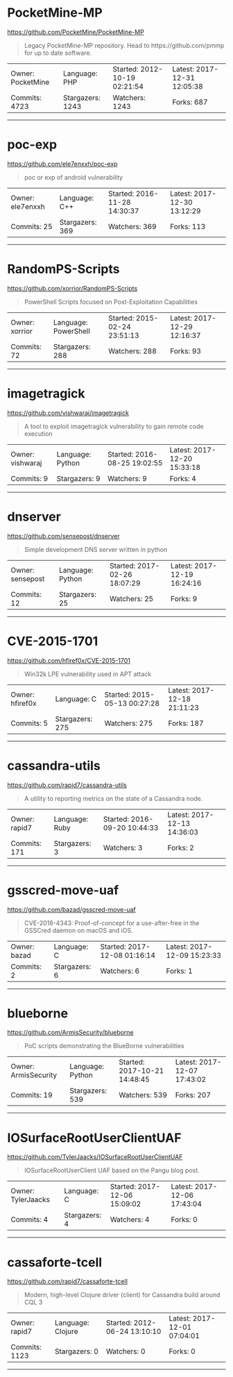 # PocketMine-MP

https://github.com/PocketMine/PocketMine-MP
<blockquote>
Legacy PocketMine-MP repository. Head to https://github.com/pmmp for up to date software.
</blockquote>

<table>
<tr><td>Owner: PocketMine</td>
    <td>Language: PHP</td>
    <td>Started: 2012-10-19 02:21:54</td>
    <td>Latest: 2017-12-31 12:05:38</td></tr>
<tr><td>Commits: 4723</td>
    <td>Stargazers: 1243</td>
    <td>Watchers: 1243</td>
    <td>Forks: 687</td></tr>
</table>

---

# poc-exp

https://github.com/ele7enxxh/poc-exp
<blockquote>
poc or exp of android vulnerability
</blockquote>

<table>
<tr><td>Owner: ele7enxxh</td>
    <td>Language: C++</td>
    <td>Started: 2016-11-28 14:30:37</td>
    <td>Latest: 2017-12-30 13:12:29</td></tr>
<tr><td>Commits: 25</td>
    <td>Stargazers: 369</td>
    <td>Watchers: 369</td>
    <td>Forks: 113</td></tr>
</table>

---

# RandomPS-Scripts

https://github.com/xorrior/RandomPS-Scripts
<blockquote>
PowerShell Scripts focused on Post-Exploitation Capabilities
</blockquote>

<table>
<tr><td>Owner: xorrior</td>
    <td>Language: PowerShell</td>
    <td>Started: 2015-02-24 23:51:13</td>
    <td>Latest: 2017-12-29 12:16:37</td></tr>
<tr><td>Commits: 72</td>
    <td>Stargazers: 288</td>
    <td>Watchers: 288</td>
    <td>Forks: 93</td></tr>
</table>

---

# imagetragick

https://github.com/vishwaraj/imagetragick
<blockquote>
A tool to exploit imagetragick vulnerability to gain remote code execution 
</blockquote>

<table>
<tr><td>Owner: vishwaraj</td>
    <td>Language: Python</td>
    <td>Started: 2016-08-25 19:02:55</td>
    <td>Latest: 2017-12-20 15:33:18</td></tr>
<tr><td>Commits: 9</td>
    <td>Stargazers: 9</td>
    <td>Watchers: 9</td>
    <td>Forks: 4</td></tr>
</table>

---

# dnserver

https://github.com/sensepost/dnserver
<blockquote>
Simple development DNS server written in python
</blockquote>

<table>
<tr><td>Owner: sensepost</td>
    <td>Language: Python</td>
    <td>Started: 2017-02-26 18:07:29</td>
    <td>Latest: 2017-12-19 16:24:16</td></tr>
<tr><td>Commits: 12</td>
    <td>Stargazers: 25</td>
    <td>Watchers: 25</td>
    <td>Forks: 9</td></tr>
</table>

---

# CVE-2015-1701

https://github.com/hfiref0x/CVE-2015-1701
<blockquote>
Win32k LPE vulnerability used in APT attack
</blockquote>

<table>
<tr><td>Owner: hfiref0x</td>
    <td>Language: C</td>
    <td>Started: 2015-05-13 00:27:28</td>
    <td>Latest: 2017-12-18 21:11:23</td></tr>
<tr><td>Commits: 5</td>
    <td>Stargazers: 275</td>
    <td>Watchers: 275</td>
    <td>Forks: 187</td></tr>
</table>

---

# cassandra-utils

https://github.com/rapid7/cassandra-utils
<blockquote>
A utility to reporting metrics on the state of a Cassandra node.
</blockquote>

<table>
<tr><td>Owner: rapid7</td>
    <td>Language: Ruby</td>
    <td>Started: 2016-09-20 10:44:33</td>
    <td>Latest: 2017-12-13 14:36:03</td></tr>
<tr><td>Commits: 171</td>
    <td>Stargazers: 3</td>
    <td>Watchers: 3</td>
    <td>Forks: 2</td></tr>
</table>

---

# gsscred-move-uaf

https://github.com/bazad/gsscred-move-uaf
<blockquote>
CVE-2018-4343: Proof-of-concept for a use-after-free in the GSSCred daemon on macOS and iOS.
</blockquote>

<table>
<tr><td>Owner: bazad</td>
    <td>Language: C</td>
    <td>Started: 2017-12-08 01:16:14</td>
    <td>Latest: 2017-12-09 15:23:33</td></tr>
<tr><td>Commits: 2</td>
    <td>Stargazers: 6</td>
    <td>Watchers: 6</td>
    <td>Forks: 1</td></tr>
</table>

---

# blueborne

https://github.com/ArmisSecurity/blueborne
<blockquote>
PoC scripts demonstrating the BlueBorne vulnerabilities
</blockquote>

<table>
<tr><td>Owner: ArmisSecurity</td>
    <td>Language: Python</td>
    <td>Started: 2017-10-21 14:48:45</td>
    <td>Latest: 2017-12-07 17:43:02</td></tr>
<tr><td>Commits: 19</td>
    <td>Stargazers: 539</td>
    <td>Watchers: 539</td>
    <td>Forks: 207</td></tr>
</table>

---

# IOSurfaceRootUserClientUAF

https://github.com/TylerJaacks/IOSurfaceRootUserClientUAF
<blockquote>
IOSurfaceRootUserClient UAF based on the Pangu blog post.
</blockquote>

<table>
<tr><td>Owner: TylerJaacks</td>
    <td>Language: C</td>
    <td>Started: 2017-12-06 15:09:02</td>
    <td>Latest: 2017-12-06 17:43:04</td></tr>
<tr><td>Commits: 4</td>
    <td>Stargazers: 4</td>
    <td>Watchers: 4</td>
    <td>Forks: 0</td></tr>
</table>

---

# cassaforte-tcell

https://github.com/rapid7/cassaforte-tcell
<blockquote>
Modern, high-level Clojure driver (client) for Cassandra build around CQL 3
</blockquote>

<table>
<tr><td>Owner: rapid7</td>
    <td>Language: Clojure</td>
    <td>Started: 2012-06-24 13:10:10</td>
    <td>Latest: 2017-12-01 07:04:01</td></tr>
<tr><td>Commits: 1123</td>
    <td>Stargazers: 0</td>
    <td>Watchers: 0</td>
    <td>Forks: 0</td></tr>
</table>

---

